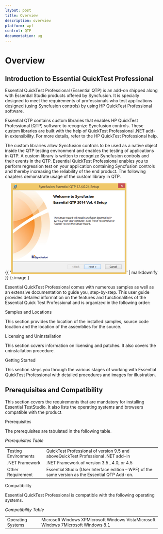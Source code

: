 ```yaml
---
layout: post
title: Overview
description: overview
platform: wpf
control: QTP
documentation: ug
---
```


# Overview

## Introduction to Essential QuickTest Professional

Essential QuickTest Professional (Essential QTP) is an add-on shipped along with Essential Studio products offered by Syncfusion. It is specially designed to meet the requirements of professionals who test applications designed (using Syncfusion controls) by using HP QuickTest Professional software. 

Essential QTP contains custom libraries that enables HP QuickTest Professional (QTP) software to recognize Syncfusion controls. These custom libraries are built with the help of QuickTest Professional .NET add-in extensibility. For more details, refer to the HP QuickTest Professional help. 

The custom libraries allow Syncfusion controls to be used as a native object inside the QTP testing environment and enables the testing of applications in QTP. A custom library is written to recognize Syncfusion controls and their events in the QTP. Essential QuickTest Professional enables you to perform regression test on your application containing Syncfusion controls and thereby increasing the reliability of the end product. The following chapters demonstrate usage of the custom library in QTP.

{{ '![D:/qtp/qtp/image1.png](Overview_images/Overview_img1.png)' | markdownify }}
{:.image }


Essential QuickTest Professional comes with numerous samples as well as an extensive documentation to guide you, step-by-step. This user guide provides detailed information on the features and functionalities of the Essential Quick Test Professional and is organized in the following order:

Samples and Locations 

This section provides the location of the installed samples, source code location and the location of the assemblies for the source.

Licensing and Uninstallation

This section covers information on licensing and patches. It also covers the uninstallation procedure.

Getting Started

This section steps you through the various stages of working with Essential QuickTest Professional with detailed procedures and images for illustration.

## Prerequisites and Compatibility

This section covers the requirements that are mandatory for installing Essential TestStudio. It also lists the operating systems and browsers compatible with the product.

Prerequisites

The prerequisites are tabulated in the following table.

_Prerequisites Table_

<table>
<tr>
<td>
Testing Environments</td><td>
QuickTest Professional of version 9.5 and aboveQuickTest Professional .NET add-in </td></tr>
<tr>
<td>
.NET Framework </td><td>
.NET Framework of version 3.5 , 4.0, or 4.5</td></tr>
<tr>
<td>
Other Requirement</td><td>
Essential Studio (User Interface edition – WPF) of the same version as the Essential QTP Add-on. </td></tr>
</table>
Compatibility

Essential QuickTest Professional is compatible with the following operating systems.

_Compatibility Table_

<table>
<tr>
<td>
Operating Systems</td><td>
Microsoft Windows XPMicrosoft Windows VistaMicrosoft Windows 7Microsoft Windows 8.1</td></tr>
</table>


